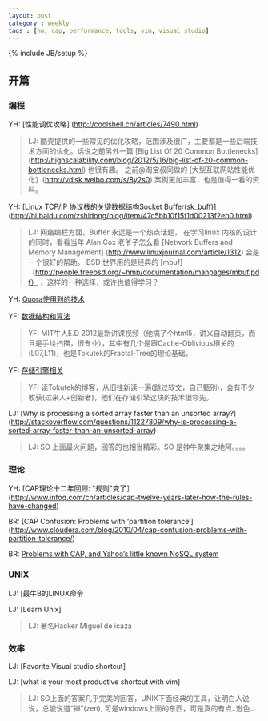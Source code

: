 ```yaml
---
layout: post
category : weekly
tags : [hw, cap, performance, tools, vim, visual_studio]
---
```

{% include JB/setup %}




## 开篇



### 编程

YH: [性能调优攻略] (http://coolshell.cn/articles/7490.html)

> LJ: 酷壳提供的一些常见的优化攻略，范围涉及很广，主要都是一些后端技术方面的优化。话说之前另外一篇 
	[Big List Of 20 Common Bottlenecks] (http://highscalability.com/blog/2012/5/16/big-list-of-20-common-bottlenecks.html) 也很有趣。
	之前@淘宝叔同做的 [大型互联网站性能优化］(http://vdisk.weibo.com/s/8y2s0) 案例更加丰富，也是值得一看的资料。

YH: [Linux TCP/IP 协议栈的关键数据结构Socket Buffer(sk_buff)] (http://hi.baidu.com/zshidong/blog/item/47c5bb10f15f1d00213f2eb0.html)

> LJ: 网络编程方面，Buffer 永远是一个热点话题， 在学习linux 内核的设计的同时，看看当年 Alan Cox 老爷子怎么看 [Network Buffers and Memory Management] (http://www.linuxjournal.com/article/1312) 
	会是一个很好的帮助。 BSD 世界用的是经典的 [mbuf]（http://people.freebsd.org/~hmp/documentation/manpages/mbuf.pdf） ，这样的一种选择，或许也值得学习？

YH: [Quora使用到的技术](http://coolshell.cn/articles/4939.html) 

YF: [数据结构和算法](http://courses.csail.mit.edu/6.851/spring12/lectures/)  

> YF: MIT牛人E.D 2012最新讲课视频（他搞了个html5，讲义自动翻页，而且是手绘扫描，很专业），其中有几个是跟Cache-Oblivious相关的(L07,L11)，也是Tokutek的Fractal-Tree的理论基础。

YF: [存储引擎相关](http://www.tokutek.com/tokuview/page/19/) 

>YF: 读Tokutek的博客，从旧往新读一遍(跳过软文，自己甄别)，会有不少收获(过来人+创新者)，他们在存储引擎这块的技术很领先。

LJ: [Why is processing a sorted array faster than an unsorted array?] (http://stackoverflow.com/questions/11227809/why-is-processing-a-sorted-array-faster-than-an-unsorted-array)

> LJ: SO 上面最火问题，回答的也相当精彩。SO 是神牛聚集之地阿。。。。



### 理论

YH: [CAP理论十二年回顾: "规则"变了］(http://www.infoq.com/cn/articles/cap-twelve-years-later-how-the-rules-have-changed)  

BR: [CAP Confusion: Problems with ‘partition tolerance’] (http://www.cloudera.com/blog/2010/04/cap-confusion-problems-with-partition-tolerance/)  

BR: [Problems with CAP, and Yahoo’s little known NoSQL system](http://dbmsmusings.blogspot.com/2010/04/problems-with-cap-and-yahoos-little.html)  


### UNIX

LJ: [最牛B的LINUX命令

LJ: [Learn Unix] 

> LJ: 著名Hacker Miguel de icaza 



### 效率

LJ: [Favorite Visual studio shortcut]

LJ: [what is your most productive shortcut with vim]
> LJ: SO上面的答案几乎完美的回答，UNIX下面经典的工具，让明白人说说，总能说道“禅”(zen), 可是windows上面的东西，可是真的有点..逊色..



